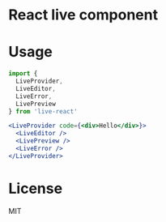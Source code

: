 # React live component

# Usage
```jsx
import {
  LiveProvider,
  LiveEditor,
  LiveError,
  LivePreview
} from 'live-react'

<LiveProvider code={<div>Hello</div>}>
  <LiveEditor />  
  <LivePreview />
  <LiveError />
</LiveProvider>
```

# License
MIT